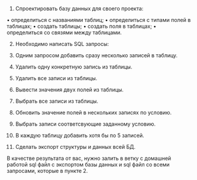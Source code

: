 1. Спроектировать базу данных для своего проекта:

  • определиться с названиями таблиц;
  • определиться с типами полей в таблицах;
  • создать таблицы;
  • создать поля в таблицах;
  • определиться со связями между таблицами.

2. Необходимо написать SQL запросы:

  1. Одним запросом добавить сразу несколько записей
  в таблицу.
  2. Удалить одну конкретную запись из таблицы.
  3. Удалить все записи из таблицы.
  4. Вывести значения двух полей из таблицы.
  5. Выбрать все записи из таблицы.
  6. Обновить значение полей в нескольких записях по
  условию.
  7. Выбрать записи соответсвующие заданному
  условию.

3. В каждую таблицу добавить хотя бы по 5 записей.
4. Сделать экспорт структуры и данных всей БД.

В качестве результата от вас, нужно залить в ветку с
домашней работой sql файл с экспортом базы данных и sql
файл со всеми запросами, которые в пункте 2.